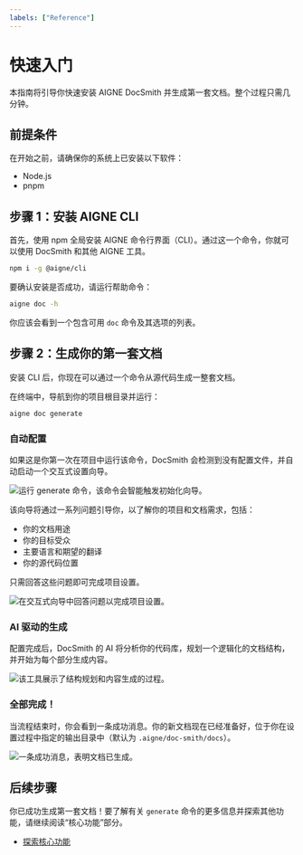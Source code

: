 ```yaml
---
labels: ["Reference"]
---
```


# 快速入门

本指南将引导你快速安装 AIGNE DocSmith 并生成第一套文档。整个过程只需几分钟。

## 前提条件

在开始之前，请确保你的系统上已安装以下软件：

- Node.js
- pnpm

## 步骤 1：安装 AIGNE CLI

首先，使用 npm 全局安装 AIGNE 命令行界面（CLI）。通过这一个命令，你就可以使用 DocSmith 和其他 AIGNE 工具。

```bash
npm i -g @aigne/cli
```

要确认安装是否成功，请运行帮助命令：

```bash
aigne doc -h
```

你应该会看到一个包含可用 `doc` 命令及其选项的列表。

## 步骤 2：生成你的第一套文档

安装 CLI 后，你现在可以通过一个命令从源代码生成一整套文档。

在终端中，导航到你的项目根目录并运行：

```bash
aigne doc generate
```

### 自动配置

如果这是你第一次在项目中运行该命令，DocSmith 会检测到没有配置文件，并自动启动一个交互式设置向导。

![运行 generate 命令，该命令会智能触发初始化向导。](https://docsmith.aigne.io/image-bin/uploads/0c45a32667c5250e54194a61d9495965.png)

该向导将通过一系列问题引导你，以了解你的项目和文档需求，包括：

- 你的文档用途
- 你的目标受众
- 主要语言和期望的翻译
- 你的源代码位置

只需回答这些问题即可完成项目设置。

![在交互式向导中回答问题以完成项目设置。](https://docsmith.aigne.io/image-bin/uploads/fbedbfa256036ad6375a6c18047a75ad.png)

### AI 驱动的生成

配置完成后，DocSmith 的 AI 将分析你的代码库，规划一个逻辑化的文档结构，并开始为每个部分生成内容。

![该工具展示了结构规划和内容生成的过程。](https://docsmith.aigne.io/image-bin/uploads/d0766c19380a02eb8a6f8ce86a838849.png)

### 全部完成！

当流程结束时，你会看到一条成功消息。你的新文档现在已经准备好，位于你在设置过程中指定的输出目录中（默认为 `.aigne/doc-smith/docs`）。

![一条成功消息，表明文档已生成。](https://docsmith.aigne.io/image-bin/uploads/0967443611408ad9d0042793d590b8fd.png)

## 后续步骤

你已成功生成第一套文档！要了解有关 `generate` 命令的更多信息并探索其他功能，请继续阅读“核心功能”部分。

- [探索核心功能](./features.md)
